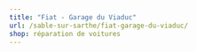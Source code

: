 ```yaml
---
title: "Fiat - Garage du Viaduc"
url: /sable-sur-sarthe/fiat-garage-du-viaduc/
shop: réparation de voitures
---
```

